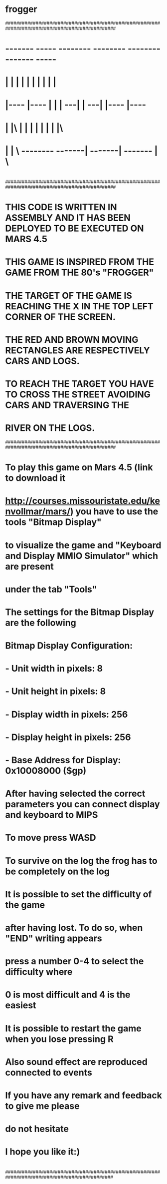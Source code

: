 # frogger
################################################################################################
#	-------     -----      --------     --------      --------       -------      ----- 
#	|           |    |     |      |     |             |              |            |    |
#	|----       |----      |      |     |   ---|      |   ---|       |----        |---- 
#	|           |\         |      |     |      |      |      |       |            |\
#	|           | \        --------     -------|      -------|       -------      | \
#
################################################################################################
# THIS CODE IS WRITTEN IN ASSEMBLY AND IT HAS BEEN DEPLOYED TO BE EXECUTED ON MARS 4.5
#
# THIS GAME IS INSPIRED FROM THE GAME FROM THE 80's "FROGGER"
# 
# THE TARGET OF THE GAME IS REACHING THE X IN THE TOP LEFT CORNER OF THE SCREEN.
#
# THE RED AND BROWN MOVING RECTANGLES ARE RESPECTIVELY CARS AND LOGS.
#
# TO REACH THE TARGET YOU HAVE TO CROSS THE STREET AVOIDING CARS AND TRAVERSING THE 
# RIVER ON THE LOGS.
################################################################################################
#
# To play this game on Mars 4.5 (link to download it 
# http://courses.missouristate.edu/kenvollmar/mars/) you have to use the tools "Bitmap Display"
# to visualize the game and "Keyboard and Display MMIO Simulator" which are present
# under the tab "Tools"
#
# The settings for the Bitmap Display are the following
#
# Bitmap Display Configuration:
# - Unit width in pixels: 8
# - Unit height in pixels: 8
# - Display width in pixels: 256
# - Display height in pixels: 256
# - Base Address for Display: 0x10008000 ($gp)
#
# After having selected the correct parameters you can connect display and keyboard to MIPS
#
#
#	To move press WASD
#	
#	To survive on the log the frog has to be completely on the log
#
#	It is possible to set the difficulty of the game
#	after having lost. To do so, when "END" writing appears
#	press a number 0-4 to select the difficulty where
#	0 is most difficult and 4 is the easiest
#
#	It is possible to restart the game when you lose pressing R
#
#	Also sound effect are reproduced connected to events
#
#	If you have any remark and feedback to give me please
#	do not hesitate	
#
#	I hope you like it:)
#
###############################################################################################
